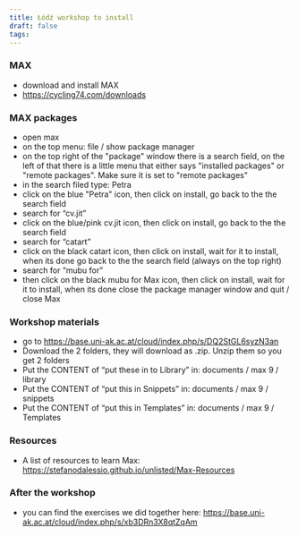 ```yaml
---
title: Łódź workshop to install
draft: false
tags:
---
```

### MAX
- download and install MAX
- https://cycling74.com/downloads
### MAX packages
- open max
- on the top menu: file / show package manager
- on the top right of the "package" window there is a search field, on the left of that there is a little menu that either says "installed packages" or "remote packages". Make sure it is set to "remote packages"
- in the search filed type: Petra
- click on the blue "Petra" icon, then click on install, go back to the the search field 
- search for “cv.jit” 
- click on the blue/pink cv.jit icon, then click on install, go back to the the search field
- search for “catart”
- click on the black catart icon, then click on install, wait for it to install, when its done go back to the the search field (always on the top right)
- search for “mubu for” 
- then click on the black mubu for Max icon, then click on install, wait for it to install, when its done close the package manager window and quit / close Max
### Workshop materials
- go to https://base.uni-ak.ac.at/cloud/index.php/s/DQ2StGL6syzN3an
- Download the 2 folders, they will download as .zip. Unzip them so you get 2 folders
- Put the CONTENT of “put these in to Library” in: documents / max 9 / library
- Put the CONTENT of “put this in Snippets” in: documents / max 9 / snippets
- Put the CONTENT of “put this in Templates” in: documents / max 9 / Templates

### Resources
- A list of resources to learn Max: https://stefanodalessio.github.io/unlisted/Max-Resources
### After the workshop
- you can find the exercises we did together here: https://base.uni-ak.ac.at/cloud/index.php/s/xb3DRn3X8qtZqAm

